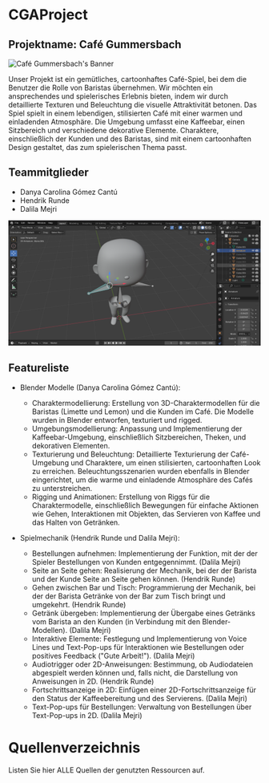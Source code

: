 # CGAProject

## Projektname: Café Gummersbach

![Café Gummersbach's Banner](images/Caf%C3%A9%20Gummersbach_Banner.png)
  
Unser Projekt ist ein gemütliches, cartoonhaftes Café-Spiel, bei dem die Benutzer die Rolle von Baristas übernehmen. Wir möchten ein ansprechendes und spielerisches Erlebnis bieten, indem wir durch detaillierte Texturen und Beleuchtung die visuelle Attraktivität betonen. Das Spiel spielt in einem lebendigen, stilisierten Café mit einer warmen und einladenden Atmosphäre. Die Umgebung umfasst eine Kaffeebar, einen Sitzbereich und verschiedene dekorative Elemente. Charaktere, einschließlich der Kunden und des Baristas, sind mit einem cartoonhaften Design gestaltet, das zum spielerischen Thema passt.  

## Teammitglieder
- Danya Carolina Gómez Cantú
- Hendrik Runde
- Dalila Mejri

![Example of Character Rigging](images/Human%20Character%20Rigging.png)

## Featureliste
  
- Blender Modelle (Danya Carolina Gómez Cantú):
  
  - Charaktermodellierung: Erstellung von 3D-Charaktermodellen für die Baristas (Limette und Lemon) und die Kunden im Café. Die Modelle wurden in Blender entworfen, texturiert und rigged.
  - Umgebungsmodellierung: Anpassung und Implementierung der Kaffeebar-Umgebung, einschließlich Sitzbereichen, Theken, und dekorativen Elementen.
  - Texturierung und Beleuchtung: Detaillierte Texturierung der Café-Umgebung und Charaktere, um einen stilisierten, cartoonhaften Look zu erreichen. Beleuchtungsszenarien wurden ebenfalls in Blender eingerichtet, um die warme und einladende Atmosphäre des Cafés zu unterstreichen.
  - Rigging und Animationen: Erstellung von Riggs für die Charaktermodelle, einschließlich Bewegungen für einfache Aktionen wie Gehen, Interaktionen mit Objekten, das Servieren von Kaffee und das Halten von Getränken.
  
- Spielmechanik (Hendrik Runde und Dalila Mejri):
  
  - Bestellungen aufnehmen: Implementierung der Funktion, mit der der Spieler Bestellungen von Kunden entgegennimmt. (Dalila Mejri)
  - Seite an Seite gehen: Realisierung der Mechanik, bei der der Barista und der Kunde Seite an Seite gehen können. (Hendrik Runde)
  - Gehen zwischen Bar und Tisch: Programmierung der Mechanik, bei der der Barista Getränke von der Bar zum Tisch bringt und umgekehrt. (Hendrik Runde)
  - Getränk übergeben: Implementierung der Übergabe eines Getränks vom Barista an den Kunden (in Verbindung mit den Blender-Modellen). (Dalila Mejri)
  - Interaktive Elemente: Festlegung und Implementierung von Voice Lines und Text-Pop-ups für Interaktionen wie Bestellungen oder positives Feedback ("Gute Arbeit!"). (Dalila Mejri)
  - Audiotrigger oder 2D-Anweisungen: Bestimmung, ob Audiodateien abgespielt werden können und, falls nicht, die Darstellung von Anweisungen in 2D. (Hendrik Runde)
  - Fortschrittsanzeige in 2D: Einfügen einer 2D-Fortschrittsanzeige für den Status der Kaffeebereitung und des Servierens. (Dalila Mejri)
  - Text-Pop-ups für Bestellungen: Verwaltung von Bestellungen über Text-Pop-ups in 2D. (Dalila Mejri)

# Quellenverzeichnis
Listen Sie hier ALLE Quellen der genutzten Ressourcen auf.
